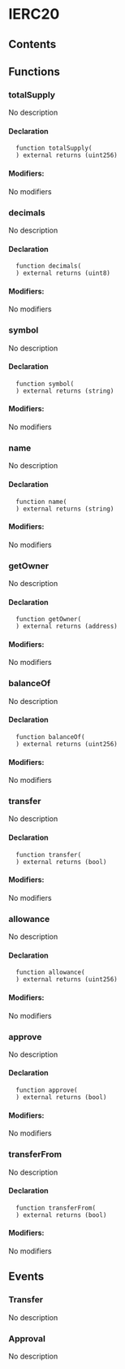# IERC20





## Contents
<!-- START doctoc -->
<!-- END doctoc -->




## Functions

### totalSupply
No description


#### Declaration
```solidity
  function totalSupply(
  ) external returns (uint256)
```

#### Modifiers:
No modifiers



### decimals
No description


#### Declaration
```solidity
  function decimals(
  ) external returns (uint8)
```

#### Modifiers:
No modifiers



### symbol
No description


#### Declaration
```solidity
  function symbol(
  ) external returns (string)
```

#### Modifiers:
No modifiers



### name
No description


#### Declaration
```solidity
  function name(
  ) external returns (string)
```

#### Modifiers:
No modifiers



### getOwner
No description


#### Declaration
```solidity
  function getOwner(
  ) external returns (address)
```

#### Modifiers:
No modifiers



### balanceOf
No description


#### Declaration
```solidity
  function balanceOf(
  ) external returns (uint256)
```

#### Modifiers:
No modifiers



### transfer
No description


#### Declaration
```solidity
  function transfer(
  ) external returns (bool)
```

#### Modifiers:
No modifiers



### allowance
No description


#### Declaration
```solidity
  function allowance(
  ) external returns (uint256)
```

#### Modifiers:
No modifiers



### approve
No description


#### Declaration
```solidity
  function approve(
  ) external returns (bool)
```

#### Modifiers:
No modifiers



### transferFrom
No description


#### Declaration
```solidity
  function transferFrom(
  ) external returns (bool)
```

#### Modifiers:
No modifiers





## Events

### Transfer
No description

  


### Approval
No description

  


